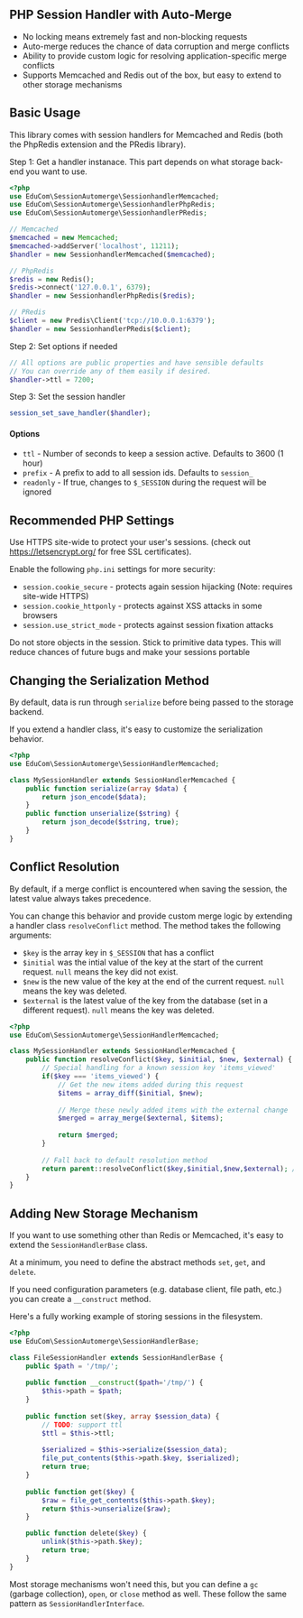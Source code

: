 PHP Session Handler with Auto-Merge
--------------------------

*  No locking means extremely fast and non-blocking requests
*  Auto-merge reduces the chance of data corruption and merge conflicts
*  Ability to provide custom logic for resolving application-specific merge conflicts
*  Supports Memcached and Redis out of the box, but easy to extend to other storage mechanisms

Basic Usage
--------------------------
This library comes with session handlers for Memcached and Redis (both the PhpRedis extension and the PRedis library).

Step 1: Get a handler instanace.  This part depends on what storage back-end you want to use.
```php
<?php
use EduCom\SessionAutomerge\SessionhandlerMemcached;
use EduCom\SessionAutomerge\SessionhandlerPhpRedis;
use EduCom\SessionAutomerge\SessionhandlerPRedis;

// Memcached
$memcached = new Memcached;
$memcached->addServer('localhost', 11211);
$handler = new SessionhandlerMemcached($memcached);

// PhpRedis
$redis = new Redis();
$redis->connect('127.0.0.1', 6379);
$handler = new SessionhandlerPhpRedis($redis);

// PRedis
$client = new Predis\Client('tcp://10.0.0.1:6379');
$handler = new SessionhandlerPRedis($client);
```

Step 2: Set options if needed
```php
// All options are public properties and have sensible defaults
// You can override any of them easily if desired.
$handler->ttl = 7200;
```

Step 3: Set the session handler
```php
session_set_save_handler($handler);
```


#### Options

*  `ttl` - Number of seconds to keep a session active. Defaults to 3600 (1 hour)
*  `prefix` - A prefix to add to all session ids. Defaults to `session_`
*  `readonly` - If true, changes to `$_SESSION` during the request will be ignored


Recommended PHP Settings
----------------------------
Use HTTPS site-wide to protect your user's sessions. (check out https://letsencrypt.org/ for free SSL certificates).

Enable the following `php.ini` settings for more security:
*  `session.cookie_secure` - protects again session hijacking (Note: requires site-wide HTTPS)
*  `session.cookie_httponly` - protects against XSS attacks in some browsers
*  `session.use_strict_mode` - protects against session fixation attacks

Do not store objects in the session. Stick to primitive data types. This will reduce chances of future bugs and make your sessions portable

Changing the Serialization Method
--------------------------------
By default, data is run through `serialize` before being passed to the storage backend.

If you extend a handler class, it's easy to customize the serialization behavior.

```php
<?php
use EduCom\SessionAutomerge\SessionHandlerMemcached;

class MySessionHandler extends SessionHandlerMemcached {
    public function serialize(array $data) {
        return json_encode($data);
    }
    public function unserialize($string) {
        return json_decode($string, true);
    }
}
```

Conflict Resolution
-----------------------------------------
By default, if a merge conflict is encountered when saving the session, the latest value always takes precedence.

You can change this behavior and provide custom merge logic by extending a handler class `resolveConflict` method.  The method takes the following arguments:

*  `$key` is the array key in `$_SESSION` that has a conflict
*  `$initial` was the intial value of the key at the start of the current request.  `null` means the key did not exist.
*  `$new` is the new value of the key at the end of the current request.  `null` means the key was deleted.
*  `$external` is the latest value of the key from the database (set in a different request). `null` means the key was deleted.

```php
<?php
use EduCom\SessionAutomerge\SessionHandlerMemcached;

class MySessionHandler extends SessionHandlerMemcached {
    public function resolveConflict($key, $initial, $new, $external) {
        // Special handling for a known session key 'items_viewed'
        if($key === 'items_viewed') {
            // Get the new items added during this request
            $items = array_diff($initial, $new);
            
            // Merge these newly added items with the external change
            $merged = array_merge($external, $items);
            
            return $merged;
        }
        
        // Fall back to default resolution method
        return parent::resolveConflict($key,$initial,$new,$external); // TODO: Change the autogenerated stub
    }
}
```

Adding New Storage Mechanism
----------------------------

If you want to use something other than Redis or Memcached, it's easy to extend the `SessionHandlerBase` class.

At a minimum, you need to define the abstract methods `set`, `get`, and `delete`. 

If you need configuration parameters (e.g. database client, file path, etc.) you can create a `__construct` method.

Here's a fully working example of storing sessions in the filesystem.

```php
<?php
use EduCom\SessionAutomerge\SessionHandlerBase;

class FileSessionHandler extends SessionHandlerBase {
    public $path = '/tmp/';
    
    public function __construct($path='/tmp/') {
        $this->path = $path;
    }
    
    public function set($key, array $session_data) {
        // TODO: support ttl
        $ttl = $this->ttl;
        
        $serialized = $this->serialize($session_data);
        file_put_contents($this->path.$key, $serialized);
        return true;
    }
    
    public function get($key) {
        $raw = file_get_contents($this->path.$key);
        return $this->unserialize($raw);
    }

    public function delete($key) {
        unlink($this->path.$key);
        return true;
    }
}
```

Most storage mechanisms won't need this, but you can define a `gc` (garbage collection), `open`, or `close` method as well.  These follow the same pattern as `SessionHandlerInterface`.